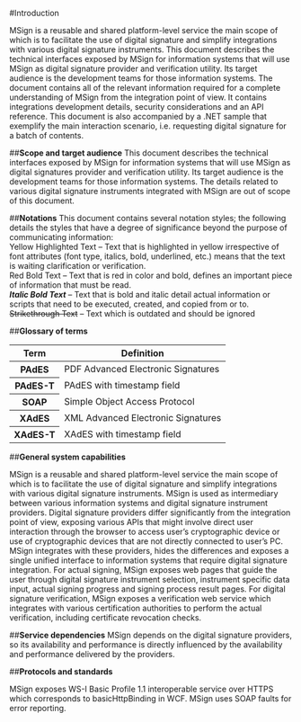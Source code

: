 ﻿#Introduction

MSign is a reusable and shared platform-level service the main scope of which is to facilitate the use of digital signature and simplify integrations with various digital signature instruments.
This document describes the technical interfaces exposed by MSign for information systems that will use MSign as digital signature provider and verification utility. Its target audience is the development teams for those information systems.
The document contains all of the relevant information required for a complete understanding of MSign from the integration point of view. It contains integrations development details, security considerations and an API reference.
This document is also accompanied by a .NET sample that exemplify the main interaction scenario, i.e. requesting digital signature for a batch of contents.

##**Scope and target audience**
This document describes the technical interfaces exposed by MSign for information systems that will use MSign as digital signatures provider and verification utility. Its target audience is the development teams for those information systems.
The details related to various digital signature instruments integrated with MSign are out of scope of this document.

##**Notations**
This document contains several notation styles; the following details the styles that have a degree of significance beyond the purpose of communicating information:
<br><span class="highlight-text-yellow">Yellow Highlighted Text</span> – Text that is highlighted in yellow irrespective of font attributes (font type, italics, bold, underlined, etc.) means that the text is waiting clarification or verification.
<br><span class="red-bold-text">Red Bold Text</span> – Text that is red in color and bold, defines an important piece of information that must be read.
<br>***Italic Bold Text*** – Text that is bold and italic detail actual information or scripts that need to be executed, created, and copied from or to.
<br>~~Strikethrough Text~~ – Text which is outdated and should be ignored

##**Glossary of terms**

<table>
    <thead>
         <tr>
            <th><strong>Term</strong></th>
            <th><strong>Definition</strong></th>
        </tr>
    </thead>
    <tbody>
        <tr>
            <th><strong>PAdES</strong></th>
            <td>PDF Advanced Electronic Signatures</td>
        </tr>
        <tr>
            <th><strong>PAdES-T</strong></th>
            <td>PAdES with timestamp field</td>
        </tr>
        <tr>
            <th><strong>SOAP</strong></th>
            <td>Simple Object Access Protocol</td>
        </tr>
        <tr>
            <th><strong>XAdES</strong></th>
            <td>XML Advanced Electronic Signatures</td>
        </tr>
        <tr>
            <th><strong>XAdES-T</strong></th>
            <td>XAdES with timestamp field</td>
        </tr>
    </tbody>
</table>

##**General system capabilities**

MSign is a reusable and shared platform-level service the main scope of which is to facilitate the use of digital signature and simplify integrations with various digital signature instruments.
MSign is used as intermediary between various information systems and digital signature instrument providers. Digital signature providers differ significantly from the integration point of view, exposing various APIs that might involve direct user interaction through the browser to access user’s cryptographic device or use of cryptographic devices that are not directly connected to user’s PC. MSign integrates with these providers, hides the differences and exposes a single unified interface to information systems that require digital signature integration.
For actual signing, MSign exposes web pages that guide the user through digital signature instrument selection, instrument specific data input, actual signing progress and signing process result pages.
For digital signature verification, MSign exposes a verification web service which integrates with various certification authorities to perform the actual verification, including certificate revocation checks.

##**Service dependencies**
MSign depends on the digital signature providers, so its availability and performance is directly influenced by the availability and performance delivered by the providers.

##**Protocols and standards**

MSign exposes WS-I Basic Profile 1.1 interoperable service over HTTPS which corresponds to basicHttpBinding in WCF. MSign uses SOAP faults for error reporting.